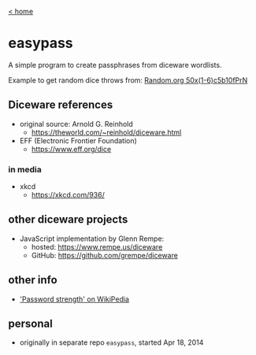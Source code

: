 [< home](README.md)

# easypass

A simple program to create passphrases from diceware wordlists.

Example to get random dice throws from:
[Random.org 50x(1-6)c5b10fPrN](https://www.random.org/integers/?num=50&min=1&max=6&col=5&base=10&format=plain&rnd=new)

## Diceware references

- original source: Arnold G. Reinhold
    - https://theworld.com/~reinhold/diceware.html
- EFF (Electronic Frontier Foundation)
    - https://www.eff.org/dice

### in media

- xkcd
    - https://xkcd.com/936/

## other diceware projects

- JavaScript implementation by Glenn Rempe:
    - hosted: https://www.rempe.us/diceware
    - GitHub: https://github.com/grempe/diceware

## other info

- ['Password strength' on WikiPedia](https://en.wikipedia.org/wiki/Password_strength)

## personal

- originally in separate repo `easypass`, started Apr 18, 2014
